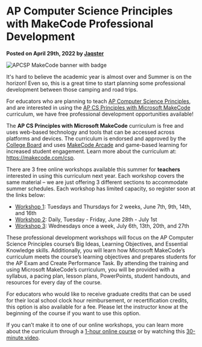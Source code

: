 # AP Computer Science Principles with MakeCode Professional Development

**Posted on April 29th, 2022 by [Jaqster](https://github.com/jaqster)**

![APCSP MakeCode banner with badge](/static/blog/csp/apcsp-banner-medium.png)

It's hard to believe the academic year is almost over and Summer is on the horizon! Even so, this is a great time to start planning some professional development between those camping and road trips.

For educators who are planning to teach [AP Computer Science Principles](https://apcentral.collegeboard.org/courses/ap-computer-science-principles), and are interested in using the [AP CS Principles with Microsoft MakeCode](https://makecode.com/csp) curriculum, we have free professional development opportunities available!

The **AP CS Principles with Microsoft MakeCode** curriculum is free and uses web-based technology and tools that can be accessed across platforms and devices. The curriculum is endorsed and approved by the [College Board](https://apcentral.collegeboard.org) and uses [MakeCode Arcade](https://arcade.makecode.com) and game-based learning for increased student engagement. Learn more about the curriculum at: https://makecode.com/csp.

There are 3 free online workshops available this summer for **teachers** interested in using this curriculum next year. Each workshop covers the same material – we are just offering 3 different sections to accommodate summer schedules. Each workshop has limited capacity, so register soon at the links below:

* [Workshop 1](https://microsoftedu.eventbuilder.com/MicrosoftMakeCodeWorkshop1): Tuesdays and Thursdays for 2 weeks, June 7th, 9th, 14th, and 16th
* [Workshop 2](https://microsoftedu.eventbuilder.com/MicrosoftMakeCodeWorkshop2): Daily, Tuesday - Friday, June 28th - July 1st
* [Workshop 3](https://microsoftedu.eventbuilder.com/MicrosoftMakeCodeWorkshop3): Wednesdays once a week, July 6th, 13th, 20th, and 27th

These professional development workshops will focus on the AP Computer Science Principles course’s Big Ideas, Learning Objectives, and Essential Knowledge skills. Additionally, you will learn how Microsoft MakeCode’s curriculum meets the course’s learning objectives and prepares students for the AP Exam and Create Performance Task. By attending the training and using Microsoft MakeCode’s curriculum, you will be provided with a syllabus, a pacing plan, lesson plans, PowerPoints, student handouts, and resources for every day of the course.

For educators who would like to receive graduate credits that can be used for their local school clock hour reimbursement, or recertification credits, this option is also available for a fee. Please let the instructor know at the beginning of the course if you want to use this option.

If you can’t make it to one of our online workshops, you can learn more about the curriculum through a [1-hour online course](https://docs.microsoft.com/en-us/learn/modules/teach-ap-computer-science-principles-makecode) or by watching this [30-minute video](https://youtu.be/SZtBqDp18Qo).

